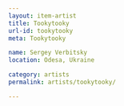 ```yaml
---
layout: item-artist
title: Tookytooky
url-id: tookytooky
meta: Tookytooky

name: Sergey Verbitsky
location: Odesa, Ukraine

category: artists
permalink: artists/tookytooky/

---
```




